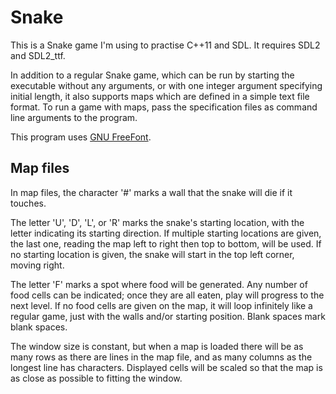 # Snake

This is a Snake game I'm using to practise C++11 and SDL. It requires
SDL2 and SDL2_ttf.

In addition to a regular Snake game, which can be run by starting the
executable without any arguments, or with one integer argument
specifying initial length, it also supports maps which are defined in
a simple text file format. To run a game with maps, pass the
specification files as command line arguments to the program.

This program uses
[GNU FreeFont](https://www.gnu.org/software/freefont/index.html).

## Map files

In map files, the character '#' marks a wall that the snake will die
if it touches.

The letter 'U', 'D', 'L', or 'R' marks the snake's starting location,
with the letter indicating its starting direction. If multiple
starting locations are given, the last one, reading the map left to
right then top to bottom, will be used. If no starting location is
given, the snake will start in the top left corner, moving right.

The letter 'F' marks a spot where food will be generated. Any number
of food cells can be indicated; once they are all eaten, play will
progress to the next level. If no food cells are given on the map, it
will loop infinitely like a regular game, just with the walls and/or
starting position. Blank spaces mark blank spaces.

The window size is constant, but when a map is loaded there will be as
many rows as there are lines in the map file, and as many columns as
the longest line has characters. Displayed cells will be scaled so
that the map is as close as possible to fitting the window.
